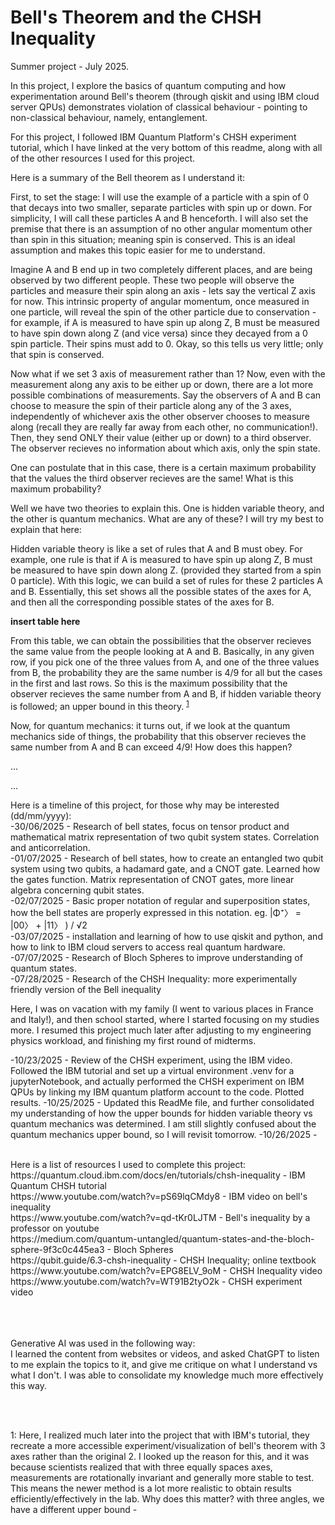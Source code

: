 # Bell's Theorem and the CHSH Inequality
Summer project - July 2025.

In this project, I explore the basics of quantum computing and how experimentation around Bell's theorem (through qiskit and using IBM cloud server QPUs) demonstrates violation of classical behaviour - pointing to non-classical behaviour, namely, entanglement.  

For this project, I followed IBM Quantum Platform's CHSH experiment tutorial, which I have linked at the very bottom of this readme, along with all of the other resources I used for this project. 

Here is a summary of the Bell theorem as I understand it:

First, to set the stage: I will use the example of a particle with a spin of 0 that decays into two smaller, separate particles with spin up or down. For simplicity, I will call these particles A and B henceforth. I will also set the premise that there is an assumption of no other angular momentum other than spin in this situation; meaning spin is conserved. This is an ideal assumption and makes this topic easier for me to understand.

Imagine A and B end up in two completely different places, and are being observed by two different people. These two people will observe the particles and measure their spin along an axis - lets say the vertical Z axis for now. This intrinsic property of angular momentum, once measured in one particle, will reveal the spin of the other particle due to conservation - for example, if A is measured to have spin up along Z, B must be measured to have spin down along Z (and vice versa) since they decayed from a 0 spin particle. Their spins must add to 0. Okay, so this tells us very little; only that spin is conserved.

Now what if we set 3 axis of measurement rather than 1? Now, even with the measurement along any axis to be either up or down, there are a lot more possible combinations of measurements. Say the observers of A and B can choose to measure the spin of their particle along any of the 3 axes, independently of whichever axis the other observer chooses to measure along (recall they are really far away from each other, no communication!). Then, they send ONLY their value (either up or down) to a third observer. The observer recieves no information about which axis, only the spin state.

One can postulate that in this case, there is a certain maximum probability that the values the third observer recieves are the same! What is this maximum probability?

Well we have two theories to explain this. One is hidden variable theory, and the other is quantum mechanics. What are any of these? I will try my best to explain that here:

Hidden variable theory is like a set of rules that A and B must obey. For example, one rule is that if A is measured to have spin up along Z, B must be measured to have spin down along Z. (provided they started from a spin 0 particle). With this logic, we can build a set of rules for these 2 particles A and B. Essentially, this set shows all the possible states of the axes for A, and then all the corresponding possible states of the axes for B.

**insert table here**

From this table, we can obtain the possibilities that the observer recieves the same value from the people looking at A and B. Basically, in any given row, if you pick one of the three values from A, and one of the three values from B, the probability they are the same number is 4/9 for all but the cases in the first and last rows. So this is the maximum possibility that the observer recieves the same number from A and B, if hidden variable theory is followed; an upper bound in this theory. <sup>[1](#note_about_bounds)</sup>

Now, for quantum mechanics: it turns out, if we look at the quantum mechanics side of things, the probability that this observer recieves the same number from A and B can exceed 4/9! How does this happen?






...







...



Here is a timeline of this project, for those why may be interested (dd/mm/yyyy):<br />
  -30/06/2025 - Research of bell states, focus on tensor product and mathematical matrix representation of two qubit system states. Correlation and      anticorrelation. <br />
  -01/07/2025 - Research of bell states, how to create an entangled two qubit system using two qubits, a hadamard gate, and a CNOT gate. Learned how     the gates function. Matrix representation of CNOT gates, more linear algebra concerning qubit states. <br />
  -02/07/2025 - Basic proper notation of regular and superposition states, how the bell states are properly expressed in this notation. eg. |Φ⁺〉 = 
  |00〉 + |11〉 ) / √2 <br />
  -03/07/2025 - installation and learning of how to use qiskit and python, and how to link to IBM cloud servers to access real quantum hardware. <br />
  -07/07/2025 - Research of Bloch Spheres to improve understanding of quantum states. <br />
  -07/28/2025 - Research of the CHSH Inequality: more experimentally friendly version of the Bell inequality <br />

Here, I was on vacation with my family (I went to various places in France and Italy!), and then school started, where I started focusing on my studies more. I resumed this project much later after adjusting to my engineering physics workload, and finishing my first round of midterms.
  
  -10/23/2025 - Review of the CHSH experiment, using the IBM video. Followed the IBM tutorial and set up a virtual environment .venv for a jupyterNotebook, and actually performed the CHSH experiment on IBM QPUs by linking my IBM quantum platform account to the code. Plotted results.
  -10/25/2025 - Updated this ReadMe file, and further consolidated my understanding of how the upper bounds for hidden variable theory vs quantum mechanics was determined. I am still slightly confused about the quantum mechanics upper bound, so I will revisit tomorrow.
  -10/26/2025 - 
  



<br />
Here is a list of resources I used to complete this project:<br />
https://quantum.cloud.ibm.com/docs/en/tutorials/chsh-inequality - IBM Quantum CHSH tutorial <br />
https://www.youtube.com/watch?v=pS69lqCMdy8 - IBM video on bell's inequality<br />
https://www.youtube.com/watch?v=qd-tKr0LJTM - Bell's inequality by a professor on youtube<br />
https://medium.com/quantum-untangled/quantum-states-and-the-bloch-sphere-9f3c0c445ea3 - Bloch Spheres<br />
https://qubit.guide/6.3-chsh-inequality - CHSH Inequality; online textbook<br />
https://www.youtube.com/watch?v=EPG8ELV_9oM - CHSH Inequality video <br />
https://www.youtube.com/watch?v=WT91B2tyO2k - CHSH experiment video <br />

<br />


<br />


<br />

Generative AI was used in the following way:<br />
I learned the content from websites or videos, and asked ChatGPT to listen to me explain the topics to it, and give me critique on what I understand vs what I don't. I was able to consolidate my knowledge much more effectively this way.

<br />






<br />

<a name="note_about_bounds">1</a>: Here, I realized much later into the project that with IBM's tutorial, they recreate a more accessible experiment/visualization of bell's theorem with 3 axes rather than the original 2. I looked up the reason for this, and it was because scientists realized that with three equally spaces axes, measurements are rotationally invariant and generally more stable to test. This means the newer method is a lot more realistic to obtain results efficiently/effectively in the lab.  Why does this matter? with three angles, we have a different upper bound - 

